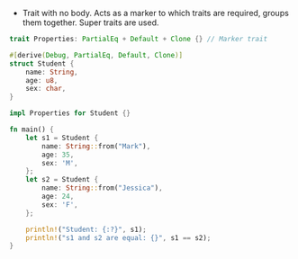 - Trait with no body. Acts as a marker to which traits are required, groups them together. Super traits are used.

```rust
trait Properties: PartialEq + Default + Clone {} // Marker trait

#[derive(Debug, PartialEq, Default, Clone)]
struct Student {
    name: String,
    age: u8,
    sex: char,
}

impl Properties for Student {}

fn main() {
    let s1 = Student {
        name: String::from("Mark"),
        age: 35,
        sex: 'M',
    };
    let s2 = Student {
        name: String::from("Jessica"),
        age: 24,
        sex: 'F',
    };

    println!("Student: {:?}", s1);
    println!("s1 and s2 are equal: {}", s1 == s2);
}
```